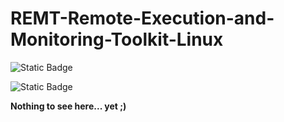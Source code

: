 # REMT-Remote-Execution-and-Monitoring-Toolkit-Linux

![Static Badge](https://img.shields.io/badge/Contributions-mohrnd%20102%20commits-brightgreen?style=for-the-badge)

![Static Badge](https://img.shields.io/badge/Contributions-LamariAzzeddine%2011%20commits-brightgreen?style=for-the-badge)



**Nothing to see here... yet ;)**

